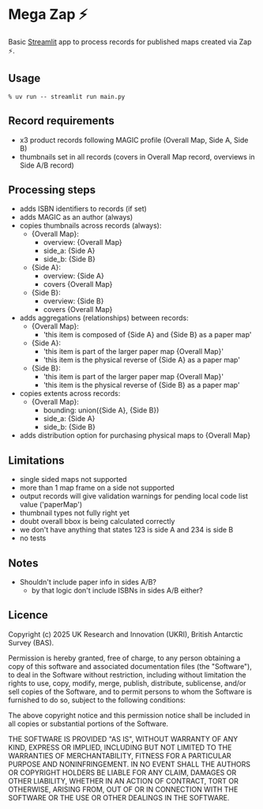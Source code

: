 # Mega Zap ⚡️

Basic [Streamlit](https://streamlit.io) app to process records for published maps created via Zap ⚡️.

## Usage

```
% uv run -- streamlit run main.py
```

## Record requirements

- x3 product records following MAGIC profile (Overall Map, Side A, Side B)
- thumbnails set in all records (covers in Overall Map record, overviews in Side A/B record)

## Processing steps

- adds ISBN identifiers to records (if set)
- adds MAGIC as an author (always)
- copies thumbnails across records (always):
  - {Overall Map}:
    - overview: {Overall Map}
    - side_a: {Side A}
    - side_b: {Side B}
  - {Side A}:
    - overview: {Side A}
    - covers {Overall Map}
  - {Side B}:
    - overview: {Side B}
    - covers {Overall Map}
- adds aggregations (relationships) between records:
  - {Overall Map}:
    - 'this item is composed of {Side A} and {Side B} as a paper map'
  - {Side A}:
    - 'this item is part of the larger paper map {Overall Map}'
    - 'this item is the physical reverse of {Side A} as a paper map'
  - {Side B}:
    - 'this item is part of the larger paper map {Overall Map}'
    - 'this item is the physical reverse of {Side B} as a paper map'
- copies extents across records:
  - {Overall Map}:
    - bounding: union({Side A}, {Side B})
    - side_a: {Side A}
    - side_b: {Side B}
- adds distribution option for purchasing physical maps to {Overall Map}

## Limitations

- single sided maps not supported
- more than 1 map frame on a side not supported
- output records will give validation warnings for pending local code list value ('paperMap')
- thumbnail types not fully right yet
- doubt overall bbox is being calculated correctly
- we don't have anything that states 123 is side A and 234 is side B
- no tests

## Notes

- Shouldn't include paper info in sides A/B?
  - by that logic don't include ISBNs in sides A/B either?

## Licence

Copyright (c) 2025 UK Research and Innovation (UKRI), British Antarctic Survey (BAS).

Permission is hereby granted, free of charge, to any person obtaining a copy
of this software and associated documentation files (the "Software"), to deal
in the Software without restriction, including without limitation the rights
to use, copy, modify, merge, publish, distribute, sublicense, and/or sell
copies of the Software, and to permit persons to whom the Software is
furnished to do so, subject to the following conditions:

The above copyright notice and this permission notice shall be included in all
copies or substantial portions of the Software.

THE SOFTWARE IS PROVIDED "AS IS", WITHOUT WARRANTY OF ANY KIND, EXPRESS OR
IMPLIED, INCLUDING BUT NOT LIMITED TO THE WARRANTIES OF MERCHANTABILITY,
FITNESS FOR A PARTICULAR PURPOSE AND NONINFRINGEMENT. IN NO EVENT SHALL THE
AUTHORS OR COPYRIGHT HOLDERS BE LIABLE FOR ANY CLAIM, DAMAGES OR OTHER
LIABILITY, WHETHER IN AN ACTION OF CONTRACT, TORT OR OTHERWISE, ARISING FROM,
OUT OF OR IN CONNECTION WITH THE SOFTWARE OR THE USE OR OTHER DEALINGS IN THE
SOFTWARE.
